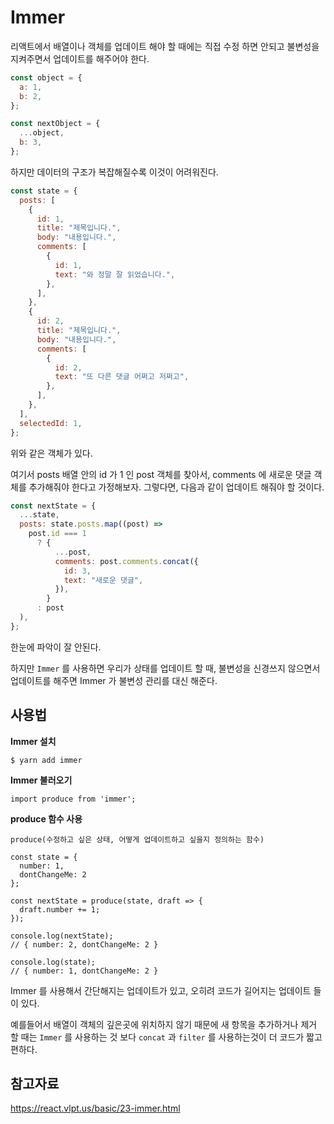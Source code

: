 # Immer

리액트에서 배열이나 객체를 업데이트 해야 할 때에는 직접 수정 하면 안되고 불변성을 지켜주면서 업데이트를 해주어야 한다.

```js
const object = {
  a: 1,
  b: 2,
};

const nextObject = {
  ...object,
  b: 3,
};
```

하지만 데이터의 구조가 복잡해질수록 이것이 어려워진다.

```js
const state = {
  posts: [
    {
      id: 1,
      title: "제목입니다.",
      body: "내용입니다.",
      comments: [
        {
          id: 1,
          text: "와 정말 잘 읽었습니다.",
        },
      ],
    },
    {
      id: 2,
      title: "제목입니다.",
      body: "내용입니다.",
      comments: [
        {
          id: 2,
          text: "또 다른 댓글 어쩌고 저쩌고",
        },
      ],
    },
  ],
  selectedId: 1,
};
```

위와 같은 객체가 있다.

여기서 posts 배열 안의 id 가 1 인 post 객체를 찾아서, comments 에 새로운 댓글 객체를 추가해줘야 한다고 가정해보자. 그렇다면, 다음과 같이 업데이트 해줘야 할 것이다.

```js
const nextState = {
  ...state,
  posts: state.posts.map((post) =>
    post.id === 1
      ? {
          ...post,
          comments: post.comments.concat({
            id: 3,
            text: "새로운 댓글",
          }),
        }
      : post
  ),
};
```

한눈에 파악이 잘 안된다.

하지만 `Immer` 를 사용하면 우리가 상태를 업데이트 할 때, 불변성을 신경쓰지 않으면서 업데이트를 해주면 Immer 가 불변성 관리를 대신 해준다.

## 사용법

**Immer 설치**

```
$ yarn add immer
```

**Immer 불러오기**

```
import produce from 'immer';
```

**produce 함수 사용**

```
produce(수정하고 싶은 상태, 어떻게 업데이트하고 싶을지 정의하는 함수)
```

```
const state = {
  number: 1,
  dontChangeMe: 2
};

const nextState = produce(state, draft => {
  draft.number += 1;
});

console.log(nextState);
// { number: 2, dontChangeMe: 2 }

console.log(state);
// { number: 1, dontChangeMe: 2 }
```

Immer 를 사용해서 간단해지는 업데이트가 있고, 오히려 코드가 길어지는 업데이트 들이 있다.

예를들어서 배열이 객체의 깊은곳에 위치하지 않기 때문에 새 항목을 추가하거나 제거 할 때는 `Immer` 를 사용하는 것 보다 `concat` 과 `filter` 를 사용하는것이 더 코드가 짧고 편하다.

## 참고자료

https://react.vlpt.us/basic/23-immer.html
